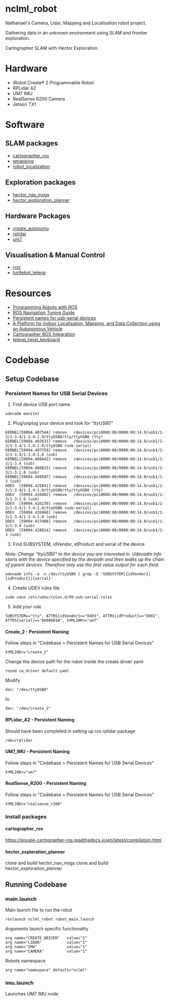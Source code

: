 # nclml_robot
Nathanael's Camera, Lidar, Mapping and Localisation robot project.

Gathering data in an unknown environment using SLAM and frontier exploration. 

Cartographer SLAM with Hector Exploration.

# Hardware
* iRobot Create® 2 Programmable Robot
* RPLidar A2
* UM7 IMU
* RealSense R200 Camera
* Jetson TX1

# Software

## SLAM packages
* [cartographer_ros](https://github.com/googlecartographer/cartographer_ros)
* [gmapping](http://wiki.ros.org/gmapping)
* [robot_localization](http://wiki.ros.org/robot_localization)

## Exploration packages
* [hector_nav_msgs](http://wiki.ros.org/hector_nav_msgs)
* [hector_exploration_planner](http://wiki.ros.org/hector_exploration_planner)

## Hardware Packages
* [create_autonomy](http://wiki.ros.org/create_autonomy)
* [rplidar](http://wiki.ros.org/rplidar)
* [um7](http://wiki.ros.org/um7)

## Visualisation & Manual Control
* [rviz](http://wiki.ros.org/rviz)
* [turtlebot_teleop](http://wiki.ros.org/turtlebot_teleop)

# Resources
* [Programming Robots with ROS](http://marte.aslab.upm.es/redmine/files/dmsf/p_drone-testbed/170324115730_268_Quigley_-_Programming_Robots_with_ROS.pdf)
* [ROS Navigation Tuning Guide](http://kaiyuzheng.me/documents/navguide.pdf)
* [Persistent names for usb-serial devices](http://hintshop.ludvig.co.nz/show/persistent-names-usb-serial-devices/)
* [A Platform for Indoor Localisation, Mapping, and Data Collection using an Autonomous Vehicle](http://lup.lub.lu.se/luur/download?func=downloadFile&recordOId=8915402&fileOId=8915426)
* [Cartographer ROS Integration](https://google-cartographer-ros.readthedocs.io/en/latest/)
* [teleop_twist_keyboard](http://wiki.ros.org/teleop_twist_keyboard)

# Codebase

## Setup Codebase

### Persistent Names for USB Serial Devices
1. Find device USB port name
```
udevadm monitor
```
2. Plug/unplug your device and look for *"ttyUSB0"*
```
KERNEL[59094.407544] remove   /devices/pci0000:00/0000:00:14.0/usb1/1-3/1-3.4/1-3.4:1.0/ttyUSB0/tty/ttyUSB0 (tty)
KERNEL[59094.407631] remove   /devices/pci0000:00/0000:00:14.0/usb1/1-3/1-3.4/1-3.4:1.0/ttyUSB0 (usb-serial)
KERNEL[59094.407759] remove   /devices/pci0000:00/0000:00:14.0/usb1/1-3/1-3.4/1-3.4:1.0 (usb)
KERNEL[59094.408442] remove   /devices/pci0000:00/0000:00:14.0/usb1/1-3/1-3.4 (usb)
KERNEL[59094.408825] remove   /devices/pci0000:00/0000:00:14.0/usb1/1-3/1-3:1.0 (usb)
KERNEL[59094.409507] remove   /devices/pci0000:00/0000:00:14.0/usb1/1-3 (usb)
UDEV  [59094.425841] remove   /devices/pci0000:00/0000:00:14.0/usb1/1-3/1-3.4/1-3.4:1.0/ttyUSB0/tty/ttyUSB0 (tty)
UDEV  [59094.426082] remove   /devices/pci0000:00/0000:00:14.0/usb1/1-3/1-3:1.0 (usb)
UDEV  [59094.426230] remove   /devices/pci0000:00/0000:00:14.0/usb1/1-3/1-3.4/1-3.4:1.0/ttyUSB0 (usb-serial)
UDEV  [59094.426960] remove   /devices/pci0000:00/0000:00:14.0/usb1/1-3/1-3.4/1-3.4:1.0 (usb)
UDEV  [59094.427408] remove   /devices/pci0000:00/0000:00:14.0/usb1/1-3/1-3.4 (usb)
UDEV  [59094.428014] remove   /devices/pci0000:00/0000:00:14.0/usb1/1-3 (usb)
```
3. Find SUBSYSTEM, idVendor, idProduct and serial of the device 

*Note: Change "ttyUSB0" to the device you are interested in. Udevadm info starts with the device specified by the devpath and then walks up the chain of parent devices. Therefore only use the first value output for each field.*
```
udevadm info -a -n /dev/ttyUSB0 | grep -E 'SUBSYSTEM|{idVendor}|{idProduct}|{serial}'
```
4. Create UDEV rules file
```
sudo nano /etc/udev/rules.d/99-usb-serial.rules
```
5. Add your rule
```
SUBSYSTEM=="tty", ATTRS{idVendor}=="0403", ATTRS{idProduct}=="6001", ATTRS{serial}=="A6006B1W", SYMLINK+="um7"
```
#### Create_2 - Persistent Naming
Follow steps in "Codebase > Persistent Names for USB Serial Devices" 
```
SYMLINK+="create_2"
```
Change the device path for the robot inside the create driver yaml
```
rosed ca_driver default.yaml 
```
Modify
```
dev: "/dev/ttyUSB0"
```
to
```
dev: "/dev/create_2"
```
#### RPLidar_A2 - Persistent Naming
Should have been completed in setting up ros rplidar package
```
/dev/rplidar
``` 
#### UM7_IMU - Persistent Naming
Follow steps in "Codebase > Persistent Names for USB Serial Devices" 
```
SYMLINK+="um7"
```
#### RealSense_R200 - Persistent Naming
Follow steps in "Codebase > Persistent Names for USB Serial Devices" 
```
SYMLINK+="realsense_r200"
```
### Install packages

#### cartographer_ros
https://google-cartographer-ros.readthedocs.io/en/latest/compilation.html

#### hector_exploration_planner
clone and build hector_nav_msgs
clone and build hector_exploration_planner

## Running Codebase

### main.launch
Main launch file to run the robot
```
roslaunch nclml_robot robot_main.launch  
```
Arguments launch specific functionality
```
arg name="CREATE_DRIVER"   value="1"
arg name="LIDAR"           value="1"
arg name="IMU"             value="1"
arg name="CAMERA"          value="1"
```
Robots namespace
```
arg name="namespace" default="nclml"
```

### imu.launch
Launches UM7 IMU node
